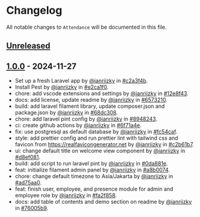 # Changelog

All notable changes to `Attendance` will be documented in this file.

## [Unreleased](https://github.com/ianriizky/attendance/compare/1.0.0...develop)

## [1.0.0](https://github.com/ianriizky/attendance/releases/tag/1.0.0) - 2024-11-27

- Set up a fresh Laravel app by [@ianriizky](https://github.com/ianriizky) in [#c2a3f4b](https://github.com/nossadev-JM/nossa-compro/commit/c2a3f4b87f981a6888efe5d5bed44d9a5f14b57b).
- Install Pest by [@ianriizky](https://github.com/ianriizky) in [#e2ca1f0](https://github.com/nossadev-JM/nossa-compro/commit/e2ca1f02b09db34da5b7431f4d57d473b21d4a01).
- chore: add vscode extensions and settings by [@ianriizky](https://github.com/ianriizky) in [#12e8f43](https://github.com/nossadev-JM/nossa-compro/commit/12e8f433be3fcc90585cb2b8988bb0bfb9582f73).
- docs: add license, update readme by [@ianriizky](https://github.com/ianriizky) in [#6573210](https://github.com/nossadev-JM/nossa-compro/commit/6573210e63158ff551f8bd939865682672a28bc0).
- build: add laravel filament library, update composer.json and package.json by [@ianriizky](https://github.com/ianriizky) in [#68dc308](https://github.com/nossadev-JM/nossa-compro/commit/68dc3085a262c2cc30730259c3130a912db842c7).
- chore: add laravel pint config by [@ianriizky](https://github.com/ianriizky) in [#8948243](https://github.com/nossadev-JM/nossa-compro/commit/89482434fc53cabd9b80c193156c2bdf23c73f68).
- ci: create github actions by [@ianriizky](https://github.com/ianriizky) in [#6f71a4e](https://github.com/nossadev-JM/nossa-compro/commit/6f71a4e5215d0c457ff2b167a438cbce0253231a).
- fix: use postgresql as default database by [@ianriizky](https://github.com/ianriizky) in [#fc54caf](https://github.com/nossadev-JM/nossa-compro/commit/fc54cafb862924469f6e8cc6f5952603c9ac6c37).
- style: add prettier config and run prettier lint with tailwind css and favicon from https://realfavicongenerator.net by [@ianriizky](https://github.com/ianriizky) in [#c2b61b7](https://github.com/nossadev-JM/nossa-compro/commit/c2b61b7575a191bc783a301377f20b78a8e4952a).
- ui: change default title on welcome view component by [@ianriizky](https://github.com/ianriizky) in [#d8ef081](https://github.com/nossadev-JM/nossa-compro/commit/d8ef081977a9b1daf2f88a973fad82ddaa788613).
- build: add script to run laravel pint by [@ianriizky](https://github.com/ianriizky) in [#0da881e](https://github.com/nossadev-JM/nossa-compro/commit/0da881e5ef8584f29ce14ba6cd8fb21fa724788d).
- feat: initialize filament admin panel by [@ianriizky](https://github.com/ianriizky) in [#a8b0074](https://github.com/nossadev-JM/nossa-compro/commit/a8b00743282ef9e38d1bef28b7857089681d6f96).
- chore: change default timezone to Asia/Jakarta by [@ianriizky](https://github.com/ianriizky) in [#ad75aa0](https://github.com/nossadev-JM/nossa-compro/commit/ad75aa0ad2bed45ea5a2eddd1ba520dbfec0196a).
- feat: finish user, employee, and presence module for admin and employee role by [@ianriizky](https://github.com/ianriizky) in [#fa2f858](https://github.com/nossadev-JM/nossa-compro/commit/fa2f858903dcead3529426f771b0b7a0cf2fd9c8).
- docs: add table of contents and demo section on readme by [@ianriizky](https://github.com/ianriizky) in [#76005b9](https://github.com/nossadev-JM/nossa-compro/commit/76005b91bc647397876395477724c18d2e1fc9a9).
